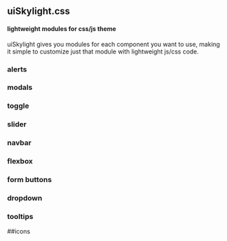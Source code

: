 ## uiSkylight.css
#### lightweight modules for css/js theme

uiSkylight gives you modules for each component you want to use, making it simple to customize just that module with  lightweight js/css code.


### alerts

### modals

### toggle

### slider

### navbar

### flexbox

### form buttons

### dropdown

### tooltips

##icons